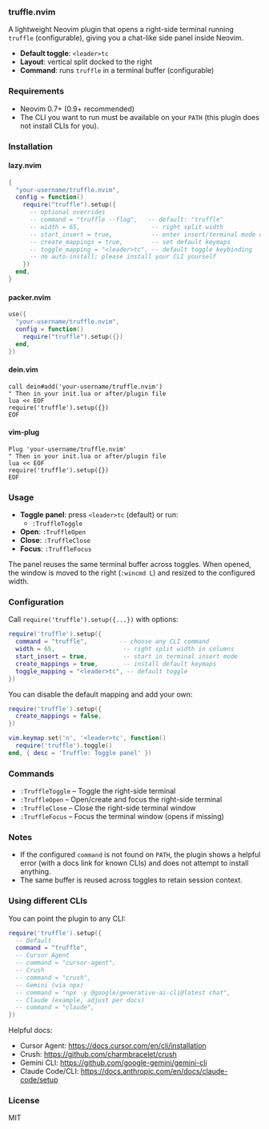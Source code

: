 ### truffle.nvim

A lightweight Neovim plugin that opens a right-side terminal running `truffle` (configurable), giving you a chat-like side panel inside Neovim.

- **Default toggle**: `<leader>tc`
- **Layout**: vertical split docked to the right
- **Command**: runs `truffle` in a terminal buffer (configurable)

### Requirements

- Neovim 0.7+ (0.9+ recommended)
- The CLI you want to run must be available on your `PATH` (this plugin does not install CLIs for you).

### Installation

#### lazy.nvim

```lua
{
  "your-username/truffle.nvim",
  config = function()
    require("truffle").setup({
      -- optional overrides
      -- command = "truffle --flag",   -- default: "truffle"
      -- width = 65,                    -- right split width
      -- start_insert = true,           -- enter insert/terminal mode on open
      -- create_mappings = true,        -- set default keymaps
      -- toggle_mapping = "<leader>tc", -- default toggle keybinding
      -- no auto-install; please install your CLI yourself
    })
  end,
}
```

#### packer.nvim

```lua
use({
  "your-username/truffle.nvim",
  config = function()
    require("truffle").setup({})
  end,
})
```

#### dein.vim

```vim
call dein#add('your-username/truffle.nvim')
" Then in your init.lua or after/plugin file
lua << EOF
require('truffle').setup({})
EOF
```

#### vim-plug

```vim
Plug 'your-username/truffle.nvim'
" Then in your init.lua or after/plugin file
lua << EOF
require('truffle').setup({})
EOF
```

### Usage

- **Toggle panel**: press `<leader>tc` (default) or run:
  - `:TruffleToggle`
- **Open**: `:TruffleOpen`
- **Close**: `:TruffleClose`
- **Focus**: `:TruffleFocus`

The panel reuses the same terminal buffer across toggles. When opened, the window is moved to the right (`:wincmd L`) and resized to the configured width.

### Configuration

Call `require('truffle').setup({...})` with options:

```lua
require('truffle').setup({
  command = "truffle",         -- choose any CLI command
  width = 65,                   -- right split width in columns
  start_insert = true,          -- start in terminal insert mode
  create_mappings = true,       -- install default keymaps
  toggle_mapping = "<leader>tc", -- default toggle
})
```

You can disable the default mapping and add your own:

```lua
require('truffle').setup({
  create_mappings = false,
})

vim.keymap.set('n', '<leader>tc', function()
  require('truffle').toggle()
end, { desc = 'Truffle: Toggle panel' })
```

### Commands

- `:TruffleToggle` – Toggle the right-side terminal
- `:TruffleOpen` – Open/create and focus the right-side terminal
- `:TruffleClose` – Close the right-side terminal window
- `:TruffleFocus` – Focus the terminal window (opens if missing)
  

### Notes

- If the configured `command` is not found on `PATH`, the plugin shows a helpful error (with a docs link for known CLIs) and does not attempt to install anything.
- The same buffer is reused across toggles to retain session context.

### Using different CLIs

You can point the plugin to any CLI:

```lua
require('truffle').setup({
  -- Default
  command = "truffle",
  -- Cursor Agent
  -- command = "cursor-agent",
  -- Crush
  -- command = "crush",
  -- Gemini (via npx)
  -- command = "npx -y @google/generative-ai-cli@latest chat",
  -- Claude (example, adjust per docs)
  -- command = "claude",
})
```

Helpful docs:
- Cursor Agent: https://docs.cursor.com/en/cli/installation
- Crush: https://github.com/charmbracelet/crush
- Gemini CLI: https://github.com/google-gemini/gemini-cli
- Claude Code/CLI: https://docs.anthropic.com/en/docs/claude-code/setup

### License

MIT
